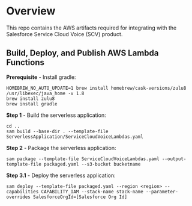 # Overview
This repo contains the AWS artifacts required for integrating with the Salesforce Service Cloud Voice (SCV) product.

## Build, Deploy, and Publish AWS Lambda Functions
**Prerequisite** - Install gradle:
```
HOMEBREW_NO_AUTO_UPDATE=1 brew install homebrew/cask-versions/zulu8
/usr/libexec/java_home -v 1.8
brew install zulu8
brew install gradle
```
**Step 1** - Build the serverless application:
```
cd ..
sam build --base-dir . --template-file ServerlessApplication/ServiceCloudVoiceLambdas.yaml
```
**Step 2** - Package the serverless application:
```
sam package --template-file ServiceCloudVoiceLambdas.yaml --output-template-file packaged.yaml --s3-bucket bucketname
```

**Step 3.1** - Deploy the serverless application:
```
sam deploy --template-file packaged.yaml --region <region> --capabilities CAPABILITY_IAM --stack-name stack-name --parameter-overrides SalesforceOrgId=[Salesforce Org Id]
```
